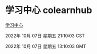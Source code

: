 # 学习中心 colearnhub
[学习中心](http://27.19.33.125:56308/colearnhub/)

2022年 10月 07日 星期五 21:10:03 CST

2022年 10月 07日 星期五 13:10:03 GMT
